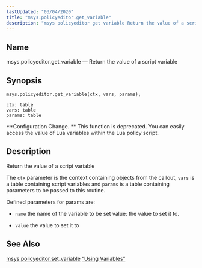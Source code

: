 ```yaml
---
lastUpdated: "03/04/2020"
title: "msys.policyeditor.get_variable"
description: "msys policyeditor get variable Return the value of a script variable msys policyeditor get variable ctx vars params Configuration Change This function is deprecated You can easily access the value of Lua variables within the Lua policy script Return the value of a script variable The ctx parameter is the..."
---
```


<a name="lua.ref.msys.policyeditor.get_variable"></a> 
## Name

msys.policyeditor.get_variable — Return the value of a script variable

<a name="idp24943264"></a> 
## Synopsis

`msys.policyeditor.get_variable(ctx, vars, params);`

```
ctx: table
vars: table
params: table
```

**Configuration Change. ** This function is deprecated. You can easily access the value of Lua variables within the Lua policy script.

<a name="idp24947600"></a> 
## Description

Return the value of a script variable

The `ctx` parameter is the context containing objects from the callout, `vars` is a table containing script variables and `params` is a table containing parameters to be passed to this routine.

Defined parameters for params are:

*   `name` the name of the variable to be set value: the value to set it to.

*   `value` the value to set it to

<a name="idp24954448"></a> 
## See Also

[msys.policyeditor.set_variable](/momentum/3/3-reference/lua-ref-msys-policyeditor-set-variable) [“Using Variables”](/momentum/3/3-reference/web-3-policy-editor#web3.policy.editor.variables)